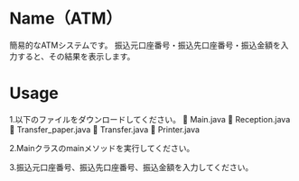 # Name（ATM）
 簡易的なATMシステムです。
 振込元口座番号・振込先口座番号・振込金額を入力すると、その結果を表示します。
 
# Usage
1.以下のファイルをダウンロードしてください。
	Main.java
	Reception.java
	Transfer_paper.java
	Transfer.java
	Printer.java

2.Mainクラスのmainメソッドを実行してください。

3.振込元口座番号、振込先口座番号、振込金額を入力してください。

